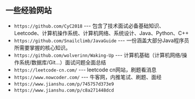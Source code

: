 ## 一些经验网站
* `https://github.com/CyC2018`	--- 包含了技术面试必备基础知识、Leetcode、计算机操作系统、计算机网络、系统设计、Java、Python、C++
* `https://github.com/Snailclimb/JavaGuide`   --- 一份涵盖大部分Java程序员所需要掌握的核心知识。
* `https://github.com/wolverinn/Waking-Up`   --- 计算机基础（计算机网络/操作系统/数据库/Git...）面试问题全面总结
* `https://leetcode-cn.com/`   --- leetcode cn网站，刷题看消息
* `https://www.nowcoder.com/`  --- 牛客网，内推笔试、刷题、面经
* `https://www.jianshu.com/p/745757d373e9`
* `https://www.jianshu.com/p/c8a271448dcd`